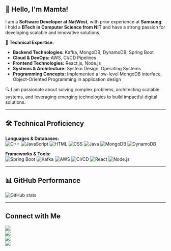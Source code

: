 ## 👋 Hello, I'm Mamta!  
I am a **Software Developer at NatWest**, with prior experience at **Samsung**.  
I hold a **BTech in Computer Science from NIT** and have a strong passion for developing scalable and innovative solutions.  

🚀 **Technical Expertise:**
- **Backend Technologies:** Kafka, MongoDB, DynamoDB, Spring Boot  
- **Cloud & DevOps:** AWS, CI/CD Pipelines  
- **Frontend Technologies:** React.js, Node.js  
- **Systems & Architecture:** System Design, Operating Systems  
- **Programming Concepts:** Implemented a low-level MongoDB interface, Object-Oriented Programming in application design  

🔍 I am passionate about solving complex problems, architecting scalable systems, and leveraging emerging technologies to build impactful digital solutions.  

---

## 🛠️ Technical Proficiency  
**Languages & Databases:**  
![C++](https://img.shields.io/badge/C++-00599C?style=for-the-badge&logo=c%2B%2B&logoColor=white)
![JavaScript](https://img.shields.io/badge/JavaScript-F7DF1E?style=for-the-badge&logo=javascript&logoColor=black)
![HTML](https://img.shields.io/badge/HTML5-E34F26?style=for-the-badge&logo=html5&logoColor=white)
![CSS](https://img.shields.io/badge/CSS3-1572B6?style=for-the-badge&logo=css3&logoColor=white)
![Java](https://img.shields.io/badge/Java-ED8B00?style=for-the-badge&logo=java&logoColor=white)
![MongoDB](https://img.shields.io/badge/MongoDB-4EA94B?style=for-the-badge&logo=mongodb&logoColor=white)
![DynamoDB](https://img.shields.io/badge/DynamoDB-4053D6?style=for-the-badge&logo=amazon-dynamodb&logoColor=white)

**Frameworks & Tools:**  
![Spring Boot](https://img.shields.io/badge/SpringBoot-6DB33F?style=for-the-badge&logo=spring-boot&logoColor=white)
![Kafka](https://img.shields.io/badge/Kafka-231F20?style=for-the-badge&logo=apache-kafka&logoColor=white)
![AWS](https://img.shields.io/badge/AWS-232F3E?style=for-the-badge&logo=amazon-aws&logoColor=white)
![CI/CD](https://img.shields.io/badge/CI%2FCD-4479A1?style=for-the-badge&logo=github-actions&logoColor=white)
![React](https://img.shields.io/badge/React-20232A?style=for-the-badge&logo=react&logoColor=61DAFB)
![Node.js](https://img.shields.io/badge/Node.js-339933?style=for-the-badge&logo=node-dot-js&logoColor=white)

---

## 📊 GitHub Performance  
![GitHub stats](https://github-readme-stats.vercel.app/api?username=leelmamta&show_icons=true&theme=radical)

---

## Connect with Me  
<a href="https://www.linkedin.com/in/mamtaleel/" target="_blank"><img src="https://img.shields.io/badge/LinkedIn-0077B5?style=for-the-badge&logo=linkedin&logoColor=white"/></a>  
<a href="https://twitter.com/mamta_leel" target="_blank"><img src="https://img.shields.io/badge/Twitter-1DA1F2?style=for-the-badge&logo=twitter&logoColor=white"/></a>  
<a href="https://www.leetcode.com/_unknown_01" target="_blank"><img src="https://img.shields.io/badge/LeetCode-FFA116?style=for-the-badge&logo=leetcode&logoColor=white"/></a>  
<a href="https://codeforces.com/profile/_Lee" target="_blank"><img src="https://img.shields.io/badge/CodeForces-1F8ACB?style=for-the-badge&logo=codeforces&logoColor=white"/></a>
